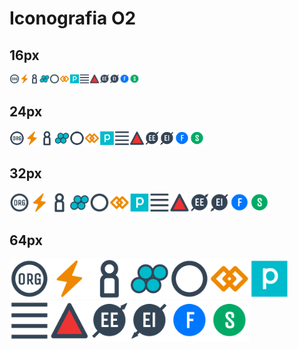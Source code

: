 # Iconografia O2

## 16px

<img alt="Organização" src="/icones/organizacao.svg" width="16"/><img alt="Tensão" src="/icones/tensao.svg" width="16"/><img alt="Parceiro" src="/icones/parceiro.svg" width="16"/><img alt="Papel" src="/icones/papel.svg" width="16"/><img alt="Círculo" src="/icones/circulo.svg" width="16"/><img alt="Restrição" src="/icones/restricao.svg" width="16"/><img alt="Propósito" src="/icones/proposito.svg" width="16"/><img alt="Responsabilidade" src="/icones/responsabilidade.svg" width="16"/><img alt="Artefato" src="/icones/artefato.svg" width="16"/><img alt="Elo Externo" src="/icones/elo-externo.svg" width="16"/><img alt="Elo Interno" src="/icones/elo-interno.svg" width="16"/><img alt="Facilitador" src="/icones/facilitador.svg" width="16"/><img alt="Secretário" src="/icones/secretario.svg" width="16"/>

## 24px

<img alt="Organização" src="/icones/organizacao.svg" width="24"/><img alt="Tensão" src="/icones/tensao.svg" width="24"/><img alt="Parceiro" src="/icones/parceiro.svg" width="24"/><img alt="Papel" src="/icones/papel.svg" width="24"/><img alt="Círculo" src="/icones/circulo.svg" width="24"/><img alt="Restrição" src="/icones/restricao.svg" width="24"/><img alt="Propósito" src="/icones/proposito.svg" width="24"/><img alt="Responsabilidade" src="/icones/responsabilidade.svg" width="24"/><img alt="Artefato" src="/icones/artefato.svg" width="24"/><img alt="Elo Externo" src="/icones/elo-externo.svg" width="24"/><img alt="Elo Interno" src="/icones/elo-interno.svg" width="24"/><img alt="Facilitador" src="/icones/facilitador.svg" width="24"/><img alt="Secretário" src="/icones/secretario.svg" width="24"/>

## 32px

<img alt="Organização" src="/icones/organizacao.svg" width="32"/><img alt="Tensão" src="/icones/tensao.svg" width="32"/><img alt="Parceiro" src="/icones/parceiro.svg" width="32"/><img alt="Papel" src="/icones/papel.svg" width="32"/><img alt="Círculo" src="/icones/circulo.svg" width="32"/><img alt="Restrição" src="/icones/restricao.svg" width="32"/><img alt="Propósito" src="/icones/proposito.svg" width="32"/><img alt="Responsabilidade" src="/icones/responsabilidade.svg" width="32"/><img alt="Artefato" src="/icones/artefato.svg" width="32"/><img alt="Elo Externo" src="/icones/elo-externo.svg" width="32"/><img alt="Elo Interno" src="/icones/elo-interno.svg" width="32"/><img alt="Facilitador" src="/icones/facilitador.svg" width="32"/><img alt="Secretário" src="/icones/secretario.svg" width="32"/>

## 64px

<img alt="Organização" src="/icones/organizacao.svg" width="64"/><img alt="Tensão" src="/icones/tensao.svg" width="64"/><img alt="Parceiro" src="/icones/parceiro.svg" width="64"/><img alt="Papel" src="/icones/papel.svg" width="64"/><img alt="Círculo" src="/icones/circulo.svg" width="64"/><img alt="Restrição" src="/icones/restricao.svg" width="64"/><img alt="Propósito" src="/icones/proposito.svg" width="64"/><img alt="Responsabilidade" src="/icones/responsabilidade.svg" width="64"/><img alt="Artefato" src="/icones/artefato.svg" width="64"/><img alt="Elo Externo" src="/icones/elo-externo.svg" width="64"/><img alt="Elo Interno" src="/icones/elo-interno.svg" width="64"/><img alt="Facilitador" src="/icones/facilitador.svg" width="64"/><img alt="Secretário" src="/icones/secretario.svg" width="64"/>
